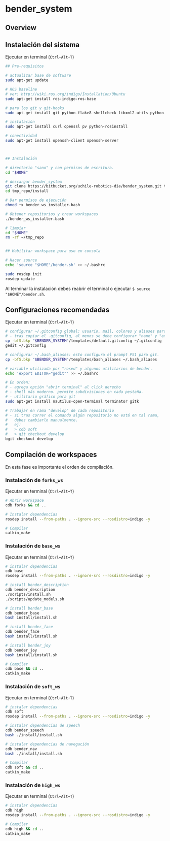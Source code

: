 # bender_system


## Overview


## Instalación del sistema

Ejecutar en terminal (`Ctrl+Alt+T`)

```bash
## Pre-requisitos

# actualizar base de software
sudo apt-get update

# ROS baseline
# ver: http://wiki.ros.org/indigo/Installation/Ubuntu
sudo apt-get install ros-indigo-ros-base

# para los git y git-hooks
sudo apt-get install git python-flake8 shellcheck libxml2-utils python-yaml cppcheck

# instalación
sudo apt-get install curl openssl pv python-rosinstall

# conectividad
sudo apt-get install openssh-client openssh-server



## Instalación

# directorio "sano" y con permisos de escritura.
cd "$HOME"

# descargar bender_system
git clone https://bitbucket.org/uchile-robotics-die/bender_system.git tmp_repo
cd tmp_repo/install

# Dar permisos de ejecución
chmod +x bender_ws_installer.bash

# Obtener repositorios y crear workspaces
./bender_ws_installer.bash

# limpiar
cd "$HOME"
rm -rf ~/tmp_repo


## Habilitar workspace para uso en consola

# Hacer source
echo 'source "$HOME"/bender.sh' >> ~/.bashrc

sudo rosdep init
rosdep update
```
Al terminar la instalación debes reabrir el terminal o ejecutar `$ source "$HOME"/bender.sh`.


## Configuraciones recomendadas

Ejecutar en terminal (`Ctrl+Alt+T`)

```bash
# configurar ~/.gitconfig global: usuario, mail, colores y aliases para comandos git.
# - tras copiar el .gitconfig, al menos se debe configurar "name" y "email"!!!
cp -bfS.bkp "$BENDER_SYSTEM"/templates/default.gitconfig ~/.gitconfig
gedit ~/.gitconfig

# configurar ~/.bash_aliases: esto configura el prompt PS1 para git. 
cp -bfS.bkp "$BENDER_SYSTEM"/templates/bash_aliases ~/.bash_aliases

# variable utilizada por "rosed" y algunos utilitarios de bender.
echo 'export EDITOR="gedit"' >> ~/.bashrc

# En orden:
# - agrega opción "abrir terminal" al click derecho
# - shell más moderno. permite subdivisiones en cada pestaña.
# - utilitario gráfico para git
sudo apt-get install nautilus-open-terminal terminator gitk

# Trabajar en rama "develop" de cada repositorio
# - si tras correr el comando algún repositorio no está en tal rama,
#   debes cambiarlo manualmente.
#   ej:
#   > cdb soft
#   > git checkout develop
bgit checkout develop
```


## Compilación de workspaces

En esta fase es importante el orden de compilación.


### Instalación de `forks_ws`

Ejecutar en terminal (`Ctrl+Alt+T`)

```bash
# Abrir workspace
cdb forks && cd ..

# Instalar dependencias
rosdep install --from-paths . --ignore-src --rosdistro=indigo -y

# Compilar
catkin_make
```


### Instalación de `base_ws`

Ejecutar en terminal (`Ctrl+Alt+T`)

```bash
# instalar dependencias
cdb base
rosdep install --from-paths . --ignore-src --rosdistro=indigo -y

# install bender_description
cdb bender_description
./scripts/install.sh
./scripts/update_models.sh

# install bender_base
cdb bender_base
bash install/install.sh

# install bender_face
cdb bender_face
bash install/install.sh

# install bender_joy
cdb bender_joy
bash install/install.sh

# Compilar
cdb base && cd ..
catkin_make
```


### Instalación de `soft_ws`

Ejecutar en terminal (`Ctrl+Alt+T`)

```bash
# instalar dependencias
cdb soft
rosdep install --from-paths . --ignore-src --rosdistro=indigo -y

# instalar dependencias de speech
cdb bender_speech
bash ./install/install.sh

# instalar dependencias de navegación
cdb bender_nav
bash ./install/install.sh

# Compilar
cdb soft && cd ..
catkin_make
```

### Instalación de `high_ws`

Ejecutar en terminal (`Ctrl+Alt+T`)

```bash
# instalar dependencias
cdb high
rosdep install --from-paths . --ignore-src --rosdistro=indigo -y

# Compilar
cdb high && cd ..
catkin_make
```